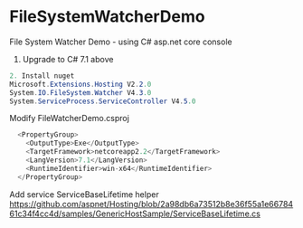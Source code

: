 # FileSystemWatcherDemo
File System Watcher Demo - using C# asp.net core console

1. Upgrade to C# 7.1 above

```c#
2. Install nuget 
Microsoft.Extensions.Hosting V2.2.0
System.IO.FileSystem.Watcher V4.3.0
System.ServiceProcess.ServiceController V4.5.0
```

Modify FileWatcherDemo.csproj

```c#
  <PropertyGroup>
    <OutputType>Exe</OutputType>
    <TargetFramework>netcoreapp2.2</TargetFramework>
    <LangVersion>7.1</LangVersion>
    <RuntimeIdentifier>win-x64</RuntimeIdentifier>
  </PropertyGroup>
```


Add service ServiceBaseLifetime helper https://github.com/aspnet/Hosting/blob/2a98db6a73512b8e36f55a1e6678461c34f4cc4d/samples/GenericHostSample/ServiceBaseLifetime.cs


